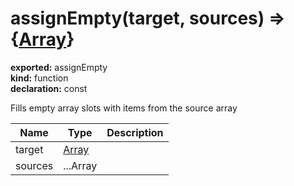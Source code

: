 # assignEmpty(target, sources) => {[Array](https://developer.mozilla.org/en-US/docs/Web/JavaScript/Reference/Global_Objects/Array)}      
  
**exported:** assignEmpty      
**kind:** function      
**declaration:** const      
  
Fills empty array slots with items from the source array      
  
| Name | Type | Description |        
|------|------|-------------|        
| target | [Array](https://developer.mozilla.org/en-US/docs/Web/JavaScript/Reference/Global_Objects/Array) |   |        
| sources | ...Array |   |\n      
